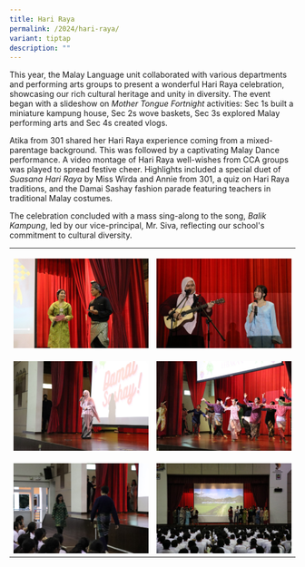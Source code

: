 ```yaml
---
title: Hari Raya
permalink: /2024/hari-raya/
variant: tiptap
description: ""
---
```

<p>This year, the Malay Language unit collaborated with various departments
and performing arts groups to present a wonderful Hari Raya celebration,
showcasing our rich cultural heritage and unity in diversity. The event
began with a slideshow on <em>Mother Tongue Fortnight</em> activities: Sec
1s built a miniature kampung house, Sec 2s wove baskets, Sec 3s explored
Malay performing arts and Sec 4s created vlogs.</p>
<p>Atika from 301 shared her Hari Raya experience coming from a mixed-parentage
background. This was followed by a captivating Malay Dance performance.
A video montage of Hari Raya well-wishes from CCA groups was played to
spread festive cheer. Highlights included a special duet of <em>Suasana Hari Raya</em> by
Miss Wirda and Annie from 301, a quiz on Hari Raya traditions, and the
Damai Sashay fashion parade featuring teachers in traditional Malay costumes.</p>
<p>The celebration concluded with a mass sing-along to the song, <em>Balik Kampung</em>,
led by our vice-principal, Mr. Siva, reflecting our school's commitment
to cultural diversity.</p>
<table style="minWidth: 50px">
<colgroup>
<col>
<col>
</colgroup>
<tbody>
<tr>
<th rowspan="1" colspan="1">
<p></p>
<div class="isomer-image-wrapper">
<img style="width: 100%" height="auto" width="100%" alt="" src="/images/Events/2024/raya01.jpg">
</div>
</th>
<th rowspan="1" colspan="1">
<p></p>
<div class="isomer-image-wrapper">
<img style="width: 100%" height="auto" width="100%" alt="" src="/images/Events/2024/raya02.jpg">
</div>
</th>
</tr>
<tr>
<td rowspan="1" colspan="1">
<p></p>
<div class="isomer-image-wrapper">
<img style="width: 100%" height="auto" width="100%" alt="" src="/images/Events/2024/raya03.jpg">
</div>
</td>
<td rowspan="1" colspan="1">
<p></p>
<div class="isomer-image-wrapper">
<img style="width: 100%" height="auto" width="100%" alt="" src="/images/Events/2024/raya04.jpg">
</div>
</td>
</tr>
<tr>
<td rowspan="1" colspan="1">
<p></p>
<div class="isomer-image-wrapper">
<img style="width: 100%" height="auto" width="100%" alt="" src="/images/Events/2024/raya05.jpg">
</div>
</td>
<td rowspan="1" colspan="1">
<p></p>
<div class="isomer-image-wrapper">
<img style="width: 100%" height="auto" width="100%" alt="" src="/images/Events/2024/raya07.jpg">
</div>
</td>
</tr>
</tbody>
</table>
<p></p>